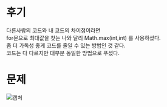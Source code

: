 후기
==
다른사람의 코드와 내 코드의 차이점이라면   
for문으로 최대값을 찾는 나와 달리 Math.max(int,int) 를 사용하셨다.   
좀 더 가독성 좋게 코드를 줄일 수 있는 방법인 것 같다.   
코드는 다 다르지만 대부분 동일한 방법으로 푸셨다.   


문제
==
![캡처](https://user-images.githubusercontent.com/73854324/114219688-f2f92580-99a5-11eb-8f28-c8f94223a418.PNG)
